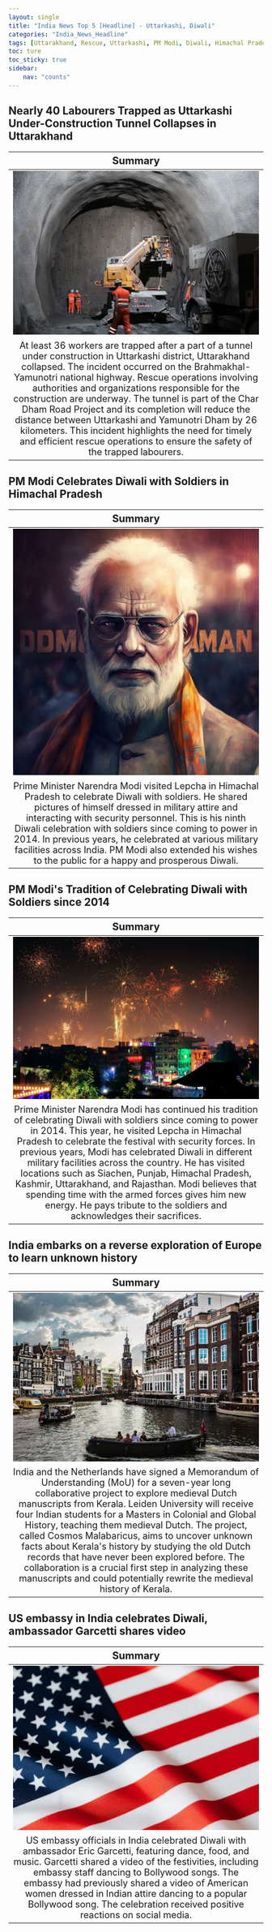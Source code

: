 ```yaml
---
layout: single
title: "India News Top 5 [Headline] - Uttarkashi, Diwali"
categories: "India_News_Headline"
tags: [Uttarakhand, Rescue, Uttarkashi, PM Modi, Diwali, Himachal Pradesh, Netherlands, Medieval, US embassy, Dance]
toc: ture
toc_sticky: true
sidebar:
    nav: "counts"
---
```


<style>
table th:first-of-type {
    width: 100%;
    font-size: 20px;
}
table td:nth-of-type(1) {
    width: 100%;
    font-size: 18px;
}
</style>

## Nearly 40 Labourers Trapped as Uttarkashi Under-Construction Tunnel Collapses in Uttarakhand

Summary | 
:---:|
![](/assets/images/2023-11-12-India_News_Headline_231112_2-1.webp) |
At least 36 workers are trapped after a part of a tunnel under construction in Uttarkashi district, Uttarakhand collapsed. The incident occurred on the Brahmakhal-Yamunotri national highway. Rescue operations involving authorities and organizations responsible for the construction are underway. The tunnel is part of the Char Dham Road Project and its completion will reduce the distance between Uttarkashi and Yamunotri Dham by 26 kilometers. This incident highlights the need for timely and efficient rescue operations to ensure the safety of the trapped labourers. |

## PM Modi Celebrates Diwali with Soldiers in Himachal Pradesh

Summary | 
:---:|
![](/assets/images/2023-11-12-India_News_Headline_231112_2-2.webp) |
Prime Minister Narendra Modi visited Lepcha in Himachal Pradesh to celebrate Diwali with soldiers. He shared pictures of himself dressed in military attire and interacting with security personnel. This is his ninth Diwali celebration with soldiers since coming to power in 2014. In previous years, he celebrated at various military facilities across India. PM Modi also extended his wishes to the public for a happy and prosperous Diwali. |

## PM Modi's Tradition of Celebrating Diwali with Soldiers since 2014

Summary | 
:---:|
![](/assets/images/2023-11-12-India_News_Headline_231112_2-3.webp) |
Prime Minister Narendra Modi has continued his tradition of celebrating Diwali with soldiers since coming to power in 2014. This year, he visited Lepcha in Himachal Pradesh to celebrate the festival with security forces. In previous years, Modi has celebrated Diwali in different military facilities across the country. He has visited locations such as Siachen, Punjab, Himachal Pradesh, Kashmir, Uttarakhand, and Rajasthan. Modi believes that spending time with the armed forces gives him new energy. He pays tribute to the soldiers and acknowledges their sacrifices. |

## India embarks on a reverse exploration of Europe to learn unknown history

Summary | 
:---:|
![](/assets/images/2023-11-12-India_News_Headline_231112_2-4.webp) |
India and the Netherlands have signed a Memorandum of Understanding (MoU) for a seven-year long collaborative project to explore medieval Dutch manuscripts from Kerala. Leiden University will receive four Indian students for a Masters in Colonial and Global History, teaching them medieval Dutch. The project, called Cosmos Malabaricus, aims to uncover unknown facts about Kerala's history by studying the old Dutch records that have never been explored before. The collaboration is a crucial first step in analyzing these manuscripts and could potentially rewrite the medieval history of Kerala. |

## US embassy in India celebrates Diwali, ambassador Garcetti shares video

Summary | 
:---:|
![](/assets/images/2023-11-12-India_News_Headline_231112_2-5.webp) |
US embassy officials in India celebrated Diwali with ambassador Eric Garcetti, featuring dance, food, and music. Garcetti shared a video of the festivities, including embassy staff dancing to Bollywood songs. The embassy had previously shared a video of American women dressed in Indian attire dancing to a popular Bollywood song. The celebration received positive reactions on social media. |